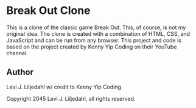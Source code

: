 # Break Out Clone

This is a clone of the classic game Break Out. This, of course, is not my original idea. The clone is created with a combination of HTML, CSS, and JavaScript and can be run from any browser. This project and code is based on the project created by Kenny Yip Coding on their YouTube channel.

## Author

Levi J. Liljedahl w/ credit to Kenny Yip Coding

Copyright 2045 Levi J. Liljedahl, all rights reserved.